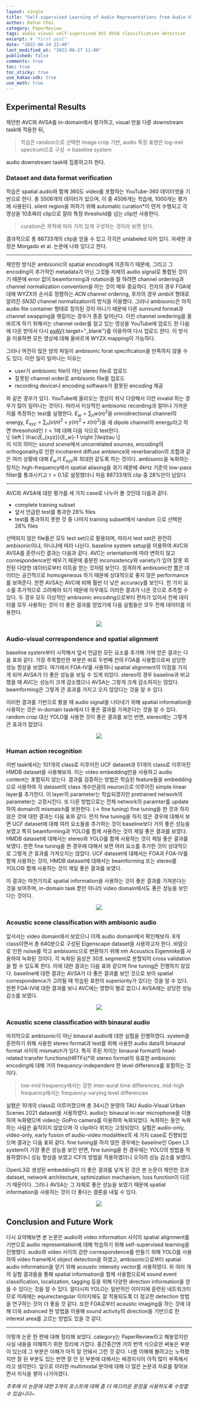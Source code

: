 ```yaml
---
layout: single
title: "Self-supervised Learning of Audio Representations from Audio-Visual Data using Spatial Alignment (3)"
author: DaYun Choi
category: PaperReview
tags: audio visual self-supervised AVC AVSA classification detection
excerpt: # "First post"
date: "2022-06-24 21:40"
last_modified_at: "2022-06-27 11:00"
published: false
comments: true
toc: true
toc_sticky: true
use_kakao-sdk: true
use_math: true
---
```


## Experimental Results
제안한 AVC와 AVSA를 in-domain에서 평가하고, visual 만을 다룬 downstream task에 적용한 뒤, 
> 학습은 random으로 선택한 image crop 기반, audio 특징 표현은 log-mel spectrum으로 구성 $\rightarrow$ baseline system

audio downstream task에 집중하고자 한다.

### Dataset and data format verification
학습은 spatial audio와 함께 360도 video를 포함하는 YouTube-360 데이터셋을 기반으로 한다. 총 5506개의 데이터가 있으며, 이 중 4506개는 학습에, 1000개는 평가에 사용된다. silent region을 피하기 위해 automatic curation*이 먼저 수행되고 각 영상을 10초짜리 clip으로 잘라 특정 threshold를 넘는 clip만 사용한다. 
> curation은 목적에 따라 가치 있게 구성하는 것이라 보면 된다.

결과적으로 총 88733개의 clip을 얻을 수 있고 각각은 unlabeled 되어 있다. 자세한 과정은 Morgado et al. 논문에 나와 있다고 한다.

---

제안한 방식은 ambisonic의 spatial encoding에 의존하기 때문에, 그리고 그 encoding이 추가적인 metadata가 아닌 그것들 자체의 audio signal로 통합된 것이기 때문에 error 없이 beamforming과 rotation을 잘 하려면 channel ordering과 channel normalization convention을 아는 것이 매우 중요하다. 전자의 경우 FOA에 대해 WYZX의 순서로 정렬하는 _ACN_ channel ordering, 후자의 경우 _ambiX_ 형태로 알려진 _SN3D_ channel normalization의 방식을 이용했다. 그러나 ambisonic은 아직 audio file container 형태로 정의된 것이 아니기 때문에 다른 surround format과 channel swapping을 헷갈리는 경우가 종종 일어난다. 이런 channel oredering을 올바르게 하기 위해서는 channel order를 알고 있는 영상을 YouTube에 업로드 한 다음에 다운 받아서 다시 [_pyAV_](https://github.com/PyAV-Org/PyAV){:target="_blank"}를 이용하여 다시 업로드 한다. 이 방식을 이용하면 모든 영상에 대해 올바르게 WYZX mapping이 가능하다.

그러나 여전히 많은 양의 파일이 ambisonic forat specification을 만족하지 않을 수도 있다. 이런 일이 일어나는 이유는
- user가 ambisonic file이 아닌 stereo file로 업로드
- 잘못된 channel order로 ambisonic file을 업로드
- recording device나 encoding software가 잘못된 encoding 제공

와 같은 경우가 있다. YouTube에 올라오는 영상이 워낙 다양해서 이런 invalid 하는 경우가 많이 일어나는 것이다. 따라서 이상적인 ambisonic recording과 얼마나 가까운지를 측정하는 test를 실행한다. $E_w=\sum_{n}w(n)^2$을 omnidirectional channel의 energy, $E_{xyz}=\sum_{n}(x(n)^2+y(n)^2+z(n)^2)$을 세 dipole channel의 energy라고 하면 thresohold인 $\tau<1$에 대해 다음 식으로 test한다.  
\\[ \left | \frac{E_{xyz}}{E_w}-1 \right |\leq\tau \\]  
이 식의 의미는 sound scene에서 uncorrelated sources, encoding의 orthogonality로 인한 incoherent diffuse ambience와 reverberation의 조합과 같은 여러 상황에 대해 $E_w$가 $E_{xyz}$와 최대한 같도록 하는 것이다. ambisonic을 녹화하는 장치는 high-frequency에서 spatial aliasing을 겪기 때문에 4kHz 기준의 low-pass filter를 통과시키고 $\tau=0.1$로 설정했더니 처음 88733개의 clip 중 28%만이 남았다.

---

AVC와 AVSA에 대한 평가를 세 가지 case로 나누어 볼 것인데 다음과 같다.
- complete training subset
- 앞서 언급한 test를 통과한 28% files
- test를 통과하지 못한 것 중 나머지 training subset에서 random 으로 선택한 28% files

선택되지 않은 file들은 모두 test set으로 활용되며, 따라서 test set은 완전히 ambisonic이냐, 아니냐에 따라 나뉜다. baseline system setup을 이용하여 AVC와 AVSA를 훈련시킨 결과는 다음과 같다. AVC는 orientation에 따라 변하지 않고 correspondence만 배우기 때문에 충분한 inconsistency와 variety가 있어 잘못 회전된 다양한 데이터로부터 이득을 얻는 것처럼 보인다. 엄격하게 ambisonic만 뽑은 데이터는 공간적으로 homogeneous 하기 때문에 상대적으로 좋지 않은 performance를 보여준다. 한편 AVSA는 AVC에 비해 훨씬 더 낮은 accuracy를 보인다. 한 가지 요소를 추가적으로 고려해야 되기 때문에 아무래도 이러한 결과가 나온 것으로 추측할 수 있다. 두 경우 모두 이상적인 ambisonic encoding으로부터 편차가 있어서 전체 데이터를 모두 사용하는 것이 더 좋은 결과를 얻었기에 다음 실험들은 모두 전체 데이터를 이용한다.

<p align="center">
    <img src = "https://user-images.githubusercontent.com/74304696/175816100-2752a5b1-ebae-4d42-af25-13a838cd07ef.png">
</p>

### Audio-visual correspondence and spatial alignment
baseline system부터 시작해서 앞서 언급한 모든 요소를 추가해 가며 얻은 결과는 다음 표와 같다. 가장 주목할만한 부분은 바로 두번째 칸의 FOA를 사용함으로써 상당한 성능 향상을 보였다. 여기에서 FOA-IV를 사용하니 spatial alignment의 이점을 가지게 되어 AVSA가 더 좋은 성능을 보일 수 있게 되었다. stereo의 경우 baseline과 비교했을 때 AVC는 성능이 크게 감소했으나 AVSA는 그렇게 크게 감소하지는 않았다. beamforming은 그렇게 큰 효과를 가지고 오지 않았다는 것을 알 수 있다.

이러한 결과를 기반으로 봤을 때 audio signal을 나타내기 위해 spatial information을 사용하는 것은 in-domain task에서 더 좋은 결과를 가져온다는 것을 알 수 있다. random crop 대신 YOLO를 사용한 것이 좋은 결과를 보인 반면, stereo에는 그렇게 큰 효과가 없었다.

<p align="center">
    <img src = "https://user-images.githubusercontent.com/74304696/175816087-d4ffafc0-46be-4318-9194-b09b2af4d94a.png">
</p>

### Human action recognition
이번 task에서는 101개의 class로 이루어진 UCF dataset과 51개의 class로 이루어진 HMDB dataset을 사용해보자. 이는 video embedding만을 사용하고 audio content는 포함되지 않는다. 결과를 검증하는 방법은 학습된 feature들을 embedding으로 사용하여 각 dataset의 class 개수만큼의 neuron으로 이루어진 simple linear layer를 추가한다. 이 layer의 parameter는 학습되겠지만 pretrained network의 parameter는 고정시킨다. 또 다른 방법으로는 전체 network의 paramter를 update 하여 domain의 mismatch를 보완한다. ($\rightarrow$ fine tuning) fine tuning을 한 것과 하지 않은 것에 대한 결과는 다음 표와 같다. 먼저 fine tuning을 하지 않은 경우에 대해서 보면 UCF dataset에 대해 여러 요소들을 추가하는 것이 baseline보다 거의 좋은 성능을 보였고 특히 beamforming과 YOLO를 함께 사용하는 것이 제일 좋은 결과를 보였다. HMDB dataset에 대해서는 stereo와 YOLO를 함께 사용하는 것이 제일 좋은 결과를 보였다. 한편 fine tuning을 한 경우에 대해서 보면 여러 요소를 추가한 것이 상대적으로 그렇게 큰 효과를 가져오지는 않았다. UCF dataset에 대해서는 FOA과 FOA-IV를 함께 사용하는 것이, HMDB dataset에 대해서는 beamforming 또는 stereo를 YOLO와 함께 사용하는 것이 제일 좋은 결과를 보였다.

이 결과는 마찬가지로 spatial information을 사용하는 것이 좋은 결과를 가져온다는 것을 보여주며, in-domain task 뿐만 아니라 video domain에서도 좋은 성능을 보인다는 것이다.

<p align="center">
    <img src = "https://user-images.githubusercontent.com/74304696/175816090-24008ed4-f09d-4d05-8cc3-fea797a53b42.png">
</p>

### Acoustic scene classification with ambisonic audio
앞서서는 video domain에서 보았으니 이제 audio domain에서 확인해보자. 8개 class이면서 총 640분으로 구성된 Eigenscape dataset을 사용하고자 한다. 바람으로 인한 noise를 막고 ambisonic으로 변환하기 위해 mh Acoustics Eigenmike를 사용하여 녹화된 것이다. 각 녹화된 음성은 30초 segment로 분할되어 cross validation을 할 수 있도록 한다. 이에 대한 결과는 다음 표와 같으며 fine tuning은 진행하지 않았다. baseline에 대한 결과는 AVSA가 더 좋은 결과를 보인 것으로 보아 spatial correspondence가 고려될 때 학습된 표현의 superiority가 있다는 것을 알 수 있다. 한편 FOA-IV에 대한 결과를 보니 AVC에는 영향이 별로 없으나 AVSA에는 상당한 성능 감소를 보였다.

<p align="center">
    <img src = "https://user-images.githubusercontent.com/74304696/175816091-14bccb50-beb8-4e81-b84e-706248a1ab09.png">
</p>

### Acoustic scene classification with binaural audio
마지막으로 ambisonic이 아닌 binaural audio에 대한 실험을 진행하였다. system을 훈련하기 위해 사용한 stereo format과 test를 위해 사용한 audio data의 binaural format 사이의 mismatch가 있다. 특히 주된 차이는 binaural format의 head-related transfer functions(HRTFs)*와 stereo format의 유효한 ambisonic encoding에 대해 거의 frequency-independent 한 level difference를 포함하는 것이다. 
> low-mid frequency에서는 강한 inter-aural time differences, mid-high frequency에서는 frequency-varying level differences

실험은 10개의 class로 이루어졌으며 총 34시간 분량의 TAU Audio-Visual Urban Scenes 2021 dataset을 사용하였다. audio는 binaural in-ear microphone을 이용하여 녹화됐으며 video는 GoPro camera를 이용하여 녹화되었다. 녹화하는 동안 녹화하는 사람은 움직이지 않았으며 각 clip마다 위치는 고정되었다. 실험은 audio-only, video-only, early fusion of audio-video modalities의 세 가지 case로 진행되었으며 결과는 다음 표와 같다. fine tuning을 하지 않은 경우에는 baseline인 Open L3 system이 가장 좋은 성능을 보인 반면, fine tuning을 한 경우에는 YOLO의 방법을 적용하였더니 성능 향상을 보였고 ICF의 방법을 적용하였더니 오히려 성능 감소를 보였다.  

OpenL3로 생성된 embedding이 더 좋은 결과를 낳게 된 것은 본 논문이 제안한 것과 dataset, network architecture, optimization mechanism, loss function이 다르기 때문이다. 그러나 AVSA는 그 자체로 좋은 성능을 보였기 때문에 spatial information을 사용하는 것이 더 좋다는 결론을 내릴 수 있다.

<p align="center">
    <img src = "https://user-images.githubusercontent.com/74304696/175816093-a5f1d323-b75d-4c85-ad24-76dbc647d0d4.png">
</p>

## Conclusion and Future Work
다시 요약해보면 본 논문은 audio와 video information 사이의 spatial alignment를 기반으로 audio representation에 대해 학습하기 위해 self-supervised learning을 진행했다. audio와 video 사이의 강한 correspondence를 만들기 위해 YOLO를 사용하여 video frame에서 object detection을 하였고, ambisonic으로부터 spatial audio information을 얻기 위해 acoustic intensity vector를 사용하였다. 위 여러 개의 실험 결과들을 통해 spatial information을 함께 사용함으로써 sound event classification, localization, tagging 등을 위해 다양한 direction information을 얻을 수 있다는 것을 알 수 있다. 알다시피 YOLO는 일반적인 이미지에 훈련된 네트워크이므로 미래에는 equirectangular 이미지에도 잘 적용되도록 더 정교한 detection 방법을 연구하는 것이 더 좋을 것 같다. 또한 FOA로부터 acoustic imaging을 하는 것에 대해 더욱 advanced 한 방법을 이용해 sound activity의 direction을 기반으로 한 interest area를 고르는 방법도 있을 것 같다.

---

이렇게 논문 한 편에 대해 정리해 보았다. category는 PaperReview라고 해놓았지만 사실 내용을 이해하기 위한 정리에 가깝다. 중간중간엔 거의 번역 식으로만 써놓은 부분이 있는데 그 부분은 이해가 아직 잘 안돼서 그런 것 같다. 나름 이해해 볼려고는 노력했지만 잘 된 부분도 있는 반면 잘 안 된 부분에 대해서는 배경지식이 아직 많이 부족해서라고 생각한다. 앞으로 이러한 multimodal 분야에 대해 더 많은 논문과 자료를 찾아보면서 지식을 쌓아 나가야겠다.

_추후에 이 논문에 대한 3개의 포스트에 대해 좀 더 매끄러운 문장을 사용하도록 수정할 수 있습니다~_